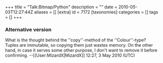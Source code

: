 +++
title = "Talk:Bitmap/Python"
description = ""
date = 2010-05-03T12:27:44Z
aliases = []
[extra]
id = 7172
[taxonomies]
categories = []
tags = []
+++


###  Alternative version 

What is the thought behind the ''copy''-method of the ''Colour''-type? Tuples are immutable, so copying them just wastes memory. On the other hand, in case it serves some other purpose, I don't want to remove it before confirming.  --[[User:MizardX|MizardX]] 12:27, 3 May 2010 (UTC)
